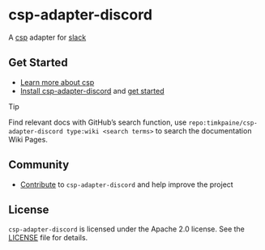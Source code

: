 # csp-adapter-discord

A [csp](https://github.com/timkpaine/csp) adapter for [slack](https://slack.com)

## Get Started

- [Learn more about csp](https://github.com/timkpaine/csp)
- [Install csp-adapter-discord](Installation) and [get started](First-Steps)

> [!TIP]
> Find relevant docs with GitHub’s search function, use `repo:timkpaine/csp-adapter-discord type:wiki <search terms>` to search the documentation Wiki Pages.

## Community

- [Contribute](Contribute) to `csp-adapter-discord` and help improve the project

## License

`csp-adapter-discord` is licensed under the Apache 2.0 license. See the [LICENSE](https://github.com/timkpaine/csp-adapter-discord/blob/main/LICENSE) file for details.
